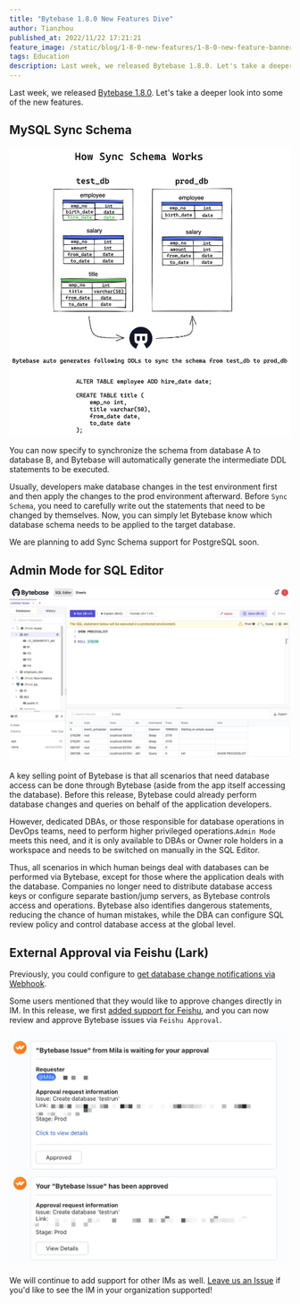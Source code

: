 ```yaml
---
title: "Bytebase 1.8.0 New Features Dive"
author: Tianzhou
published_at: 2022/11/22 17:21:21
feature_image: /static/blog/1-8-0-new-features/1-8-0-new-feature-banner.webp
tags: Education
description: Last week, we released Bytebase 1.8.0. Let's take a deeper look into the new features: MySQL Sync Schema, Admin Mode for SQL Editor, and External Approval via Feishu.
---
```


Last week, we released [Bytebase 1.8.0](/changelog/bytebase-1-8-0). Let's take a deeper look into some of the new features.

## MySQL Sync Schema

![_](/static/blog/1-8-0-new-features/mysql-sync-schema.webp)

You can now specify to synchronize the schema from database A to database B, and Bytebase will automatically generate the intermediate DDL statements to be executed.

Usually, developers make database changes in the test environment first and then apply the changes to the prod environment afterward. Before `Sync Schema`, you need to carefully write out the statements that need to be changed by themselves. Now, you can simply let Bytebase know which database schema needs to be applied to the target database.

We are planning to add Sync Schema support for PostgreSQL soon.

## Admin Mode for SQL Editor

![_](/static/blog/1-8-0-new-features/sql-editor-admin-mode.webp)

A key selling point of Bytebase is that all scenarios that need database access can be done through Bytebase (aside from the app itself accessing the database). Before this release, Bytebase could already perform database changes and queries on behalf of the application developers.

However, dedicated DBAs, or those responsible for database operations in DevOps teams, need to perform higher privileged operations.`Admin Mode` meets this need, and it is only available to DBAs or Owner role holders in a workspace and needs to be switched on manually in the SQL Editor.

Thus, all scenarios in which human beings deal with databases can be performed via Bytebase, except for those where the application deals with the database. Companies no longer need to distribute database access keys or configure separate bastion/jump servers, as Bytebase controls access and operations. Bytebase also identifies dangerous statements, reducing the chance of human mistakes, while the DBA can configure SQL review policy and control database access at the global level.

## External Approval via Feishu (Lark)

Previously, you could configure to [get database change notifications via Webhook](/blog/get-database-change-notification-via-webhook).

Some users mentioned that they would like to approve changes directly in IM. In this release, we first [added support for Feishu](/docs/administration/webhook-integration/external-approval), and you can now review and approve Bytebase issues via `Feishu Approval`.

![_](/static/blog/1-8-0-new-features/feishu-approval.webp)

We will continue to add support for other IMs as well. [Leave us an Issue](https://github.com/bytebase/bytebase) if you'd like to see the IM in your organization supported!
